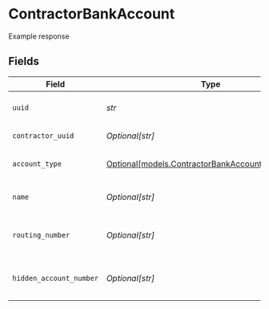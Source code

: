 # ContractorBankAccount

Example response


## Fields

| Field                                                                                              | Type                                                                                               | Required                                                                                           | Description                                                                                        |
| -------------------------------------------------------------------------------------------------- | -------------------------------------------------------------------------------------------------- | -------------------------------------------------------------------------------------------------- | -------------------------------------------------------------------------------------------------- |
| `uuid`                                                                                             | *str*                                                                                              | :heavy_check_mark:                                                                                 | UUID of the bank account                                                                           |
| `contractor_uuid`                                                                                  | *Optional[str]*                                                                                    | :heavy_minus_sign:                                                                                 | UUID of the employee                                                                               |
| `account_type`                                                                                     | [Optional[models.ContractorBankAccountAccountType]](../models/contractorbankaccountaccounttype.md) | :heavy_minus_sign:                                                                                 | Bank account type                                                                                  |
| `name`                                                                                             | *Optional[str]*                                                                                    | :heavy_minus_sign:                                                                                 | Name for the bank account                                                                          |
| `routing_number`                                                                                   | *Optional[str]*                                                                                    | :heavy_minus_sign:                                                                                 | The bank account's routing number                                                                  |
| `hidden_account_number`                                                                            | *Optional[str]*                                                                                    | :heavy_minus_sign:                                                                                 | Masked bank account number                                                                         |